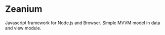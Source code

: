 Zeanium
=======

Javascript framework for Node.js and Browser. Simple MVVM model in data and view module.
